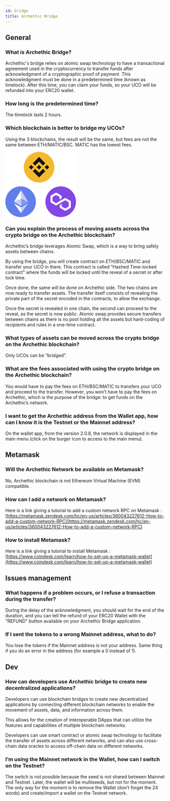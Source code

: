 ```yaml
---
id: bridge
title: Archethic Bridge
---
```


## General 

### **What is Archethic Bridge?**

Archethic's bridge relies on atomic swap technology to have a transactional agreement used in the cryptocurrency to transfer funds after acknowledgment of a cryptographic proof of payment.
This acknowledgment must be done in a predetermined time (known as timelock).
After this time, you can claim your funds, so your UCO will be refunded into your ERC20 wallet.

### **How long is the predetermined time?**
The timelock lasts 2 hours.

### **Which blockchain is better to bridge my UCOs?**

Using the 3 blockchains, the result will be the same, but fees are not the same between ETH/MATIC/BSC.
MATIC has the lowest fees.

![bridge-blockchains](/img/faq/bridge/Blockchains.svg)

### **Can you explain the process of moving assets across the crypto bridge on the Archethic blockchain?**

Archethic’s bridge leverages Atomic Swap, which is a way to bring safely assets between chains.

By using the bridge, you will create contract on ETH/BSC/MATIC and transfer your UCO in there. This contract is called “Hashed Time-locked contract” where the funds will be locked until the reveal of a secret or after lock time.

Once done, the same will be done on Archethic side. The two chains are now ready to transfer assets.
The transfer itself consists of revealing the private part of the secret encoded in the contracts, to allow the exchange.

Once the secret is revealed in one chain, the second can proceed to the reveal, as the secret is now public. 
Atomic swap provides secure transfers between chains as there is no pool holding all the assets but hard-coding of recipients and rules in a one-time contract.

### **What types of assets can be moved across the crypto bridge on the Archethic blockchain?**

Only UCOs can be “bridged”.

### **What are the fees associated with using the crypto bridge on the Archethic blockchain?**

You would have to pay the fees on ETH/BSC/MATIC to transfers your UCO and proceed to the transfer.
However, you won’t have to pay the fees on Archethic, which is the purpose of the bridge: to get funds on the Archethic’s network.

### **I want to get the Archethic address from the Wallet app, how can I know it is the Testnet or the Mainnet address?**

On the wallet app, from the version 2.0.8, the network is displayed in the main menu (click on the burger icon to access to the main menu).


## Metamask

### **Will the Archethic Network be available on Metamask?**
No, Archethic blockchain is not Ethereum Virtual Machine (EVM) compatible.

### **How can I add a network on Metamask?**

Here is a link giving a tutorial to add a custom network RPC on Metamask : [https://metamask.zendesk.com/hc/en-us/articles/360043227612-How-to-add-a-custom-network-RPC](https://metamask.zendesk.com/hc/en-us/articles/360043227612-How-to-add-a-custom-network-RPC)

### **How to install Metamask?**

Here is a link giving a tutorial to install Metamask : [https://www.coindesk.com/learn/how-to-set-up-a-metamask-wallet](https://www.coindesk.com/learn/how-to-set-up-a-metamask-wallet)


## Issues management


### **What happens if a problem occurs, or I refuse a transaction during the transfer?**
During the delay of the acknowledgment, you should wait for the end of the duration, and you can tell the refund of your ERC20 Wallet with the "REFUND" button available on your Archethic Bridge application.
### **If I sent the tokens to a wrong Mainnet address, what to do?**

You lose the tokens if the Mainnet address is not your address. Same thing if you do an error in the address (for example a 0 instead of 1).

## Dev

### **How can developers use Archethic bridge to create new decentralized applications?**

Developers can use blockchain bridges to create new decentralized applications by connecting different blockchain networks to enable the movement of assets, data, and information across them. 

This allows for the creation of interoperable DApps that can utilize the features and capabilities of multiple blockchain networks. 

Developers can use smart contract or atomic swap technology to facilitate the transfer of assets across different networks, and can also use cross-chain data oracles to access off-chain data on different networks.

### **I’m using the Mainnet network in the Wallet, how can I switch on the Testnet?**

The switch is not possible because the seed is not shared between Mainnet and Testnet. Later, the wallet will be multiseeds, but not for the moment. The only way for the moment is to remove the Wallet (don’t forget the 24 words) and create/import a wallet on the Testnet network.
